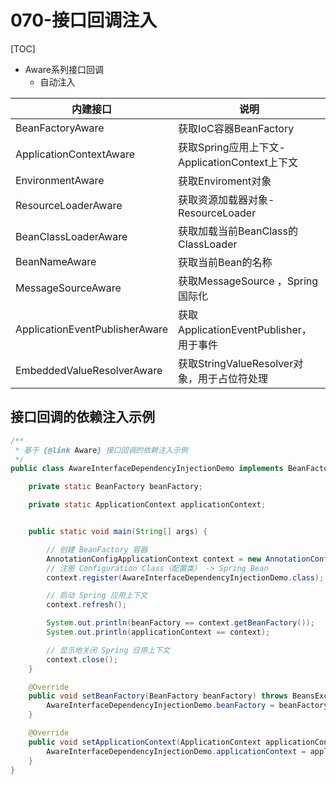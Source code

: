 # 070-接口回调注入

[TOC]

- Aware系列接口回调
  - 自动注入

| 内建接口                       | 说明                                          |
| ------------------------------ | --------------------------------------------- |
| BeanFactoryAware               | 获取IoC容器BeanFactory                        |
| ApplicationContextAware        | 获取Spring应用上下文-ApplicationContext上下文 |
| EnvironmentAware               | 获取Enviroment对象                            |
| ResourceLoaderAware            | 获取资源加载器对象-ResourceLoader             |
| BeanClassLoaderAware           | 获取加载当前BeanClass的ClassLoader            |
| BeanNameAware                  | 获取当前Bean的名称                            |
| MessageSourceAware             | 获取MessageSource ，Spring国际化              |
| ApplicationEventPublisherAware | 获取ApplicationEventPublisher，用于事件       |
| EmbeddedValueResolverAware     | 获取StringValueResolver对象，用于占位符处理   |

## 接口回调的依赖注入示例

```java
/**
 * 基于 {@link Aware} 接口回调的依赖注入示例
 */
public class AwareInterfaceDependencyInjectionDemo implements BeanFactoryAware, ApplicationContextAware {

    private static BeanFactory beanFactory;

    private static ApplicationContext applicationContext;


    public static void main(String[] args) {

        // 创建 BeanFactory 容器
        AnnotationConfigApplicationContext context = new AnnotationConfigApplicationContext();
        // 注册 Configuration Class（配置类） -> Spring Bean
        context.register(AwareInterfaceDependencyInjectionDemo.class);

        // 启动 Spring 应用上下文
        context.refresh();

        System.out.println(beanFactory == context.getBeanFactory());
        System.out.println(applicationContext == context);

        // 显示地关闭 Spring 应用上下文
        context.close();
    }

    @Override
    public void setBeanFactory(BeanFactory beanFactory) throws BeansException {
        AwareInterfaceDependencyInjectionDemo.beanFactory = beanFactory;
    }

    @Override
    public void setApplicationContext(ApplicationContext applicationContext) throws BeansException {
        AwareInterfaceDependencyInjectionDemo.applicationContext = applicationContext;
    }
}
```
